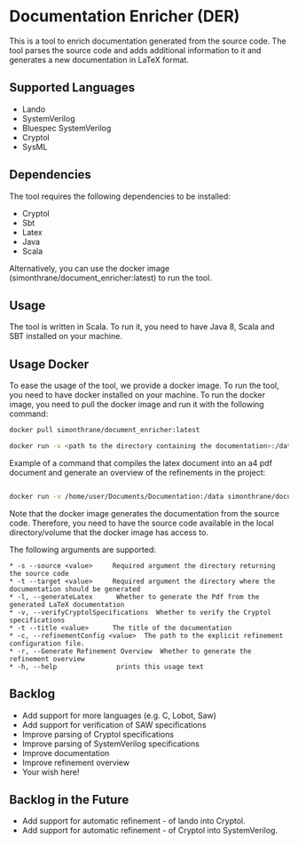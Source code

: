 # Documentation Enricher (DER)

This is a tool to enrich documentation generated from the source code.
The tool parses the source code and adds additional information to it and generates a new documentation in LaTeX format.

## Supported Languages

* Lando
* SystemVerilog
* Bluespec SystemVerilog
* Cryptol
* SysML

## Dependencies
The tool requires the following dependencies to be installed:

* Cryptol
* Sbt
* Latex
* Java
* Scala

Alternatively, you can use the docker image (simonthrane/document_enricher:latest) to run the tool.

## Usage

The tool is written in Scala. To run it, you need to have Java 8, Scala and SBT installed on your machine.

## Usage Docker

To ease the usage of the tool, we provide a docker image. To run the tool, you need to have docker installed on your machine.
To run the docker image, you need to pull the docker image and run it with the following command:

```bash
docker pull simonthrane/document_enricher:latest

docker run -v <path to the directory containing the documentation>:/data simonthrane/document_enricher:latest -s /data -t /data  <OptionalArguments>
```

Example of a command that compiles the latex document into an a4 pdf document and generate an overview of the refinements in the project:

```bash

docker run -v /home/user/Documents/Documentation:/data simonthrane/document_enricher:latest -s /data -t /data -l -r -d=a4
```

Note that the docker image generates the documentation from the source code. 
Therefore, you need to have the source code available in the local directory/volume that the docker image has access to.


The following arguments are supported:

    * -s --source <value>     Required argument the directory returning the source code
    * -t --target <value>     Required argument the directory where the documentation should be generated
    * -l, --generateLatex      Whether to generate the Pdf from the generated LaTeX documentation
    * -v, --verifyCryptolSpecifications  Whether to verify the Cryptol specifications
    * -t --title <value>      The title of the documentation
    * -c, --refinementConfig <value>  The path to the explicit refinement configuration file.
    * -r, --Generate Refinement Overview  Whether to generate the refinement overview
    * -h, --help               prints this usage text


## Backlog

* Add support for more languages (e.g. C, Lobot, Saw)
* Add support for verification of SAW specifications
* Improve parsing of Cryptol specifications
* Improve parsing of SystemVerilog specifications
* Improve documentation
* Improve refinement overview
* Your wish here!

## Backlog in the Future

* Add support for automatic refinement - of lando into Cryptol.
* Add support for automatic refinement - of Cryptol into SystemVerilog.
